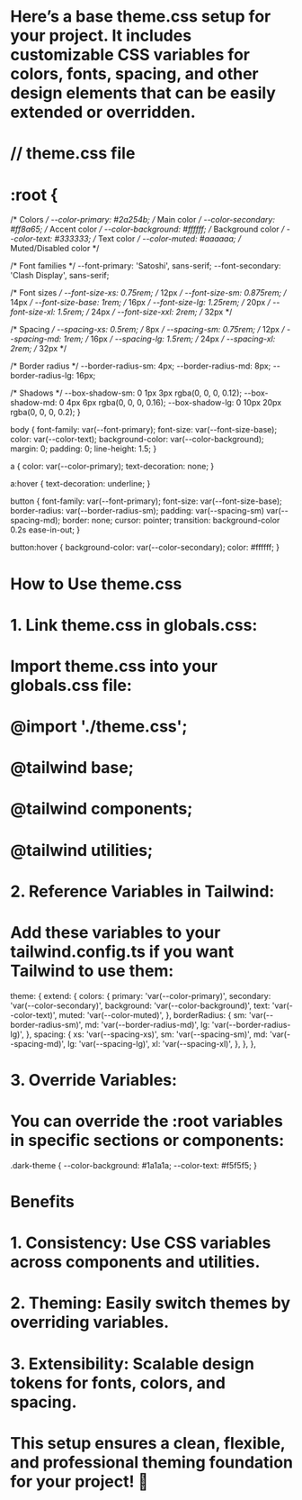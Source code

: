 # Here’s a base theme.css setup for your project. It includes customizable CSS variables for colors, fonts, spacing, and other design elements that can be easily extended or overridden.

# // theme.css file

# :root {
  /* Colors */
  --color-primary: #2a254b; /* Main color */
  --color-secondary: #ff8a65; /* Accent color */
  --color-background: #ffffff; /* Background color */
  --color-text: #333333; /* Text color */
  --color-muted: #aaaaaa; /* Muted/Disabled color */
  
  /* Font families */
  --font-primary: 'Satoshi', sans-serif;
  --font-secondary: 'Clash Display', sans-serif;
  
  /* Font sizes */
  --font-size-xs: 0.75rem; /* 12px */
  --font-size-sm: 0.875rem; /* 14px */
  --font-size-base: 1rem; /* 16px */
  --font-size-lg: 1.25rem; /* 20px */
  --font-size-xl: 1.5rem; /* 24px */
  --font-size-xxl: 2rem; /* 32px */
  
  /* Spacing */
  --spacing-xs: 0.5rem; /* 8px */
  --spacing-sm: 0.75rem; /* 12px */
  --spacing-md: 1rem; /* 16px */
  --spacing-lg: 1.5rem; /* 24px */
  --spacing-xl: 2rem; /* 32px */
  
  /* Border radius */
  --border-radius-sm: 4px;
  --border-radius-md: 8px;
  --border-radius-lg: 16px;

  /* Shadows */
  --box-shadow-sm: 0 1px 3px rgba(0, 0, 0, 0.12);
  --box-shadow-md: 0 4px 6px rgba(0, 0, 0, 0.16);
  --box-shadow-lg: 0 10px 20px rgba(0, 0, 0, 0.2);
}

body {
  font-family: var(--font-primary);
  font-size: var(--font-size-base);
  color: var(--color-text);
  background-color: var(--color-background);
  margin: 0;
  padding: 0;
  line-height: 1.5;
}

a {
  color: var(--color-primary);
  text-decoration: none;
}

a:hover {
  text-decoration: underline;
}

button {
  font-family: var(--font-primary);
  font-size: var(--font-size-base);
  border-radius: var(--border-radius-sm);
  padding: var(--spacing-sm) var(--spacing-md);
  border: none;
  cursor: pointer;
  transition: background-color 0.2s ease-in-out;
}

button:hover {
  background-color: var(--color-secondary);
  color: #ffffff;
}





# How to Use theme.css

#	1.	Link theme.css in globals.css:
# Import theme.css into your globals.css file:

# @import './theme.css';
# @tailwind base;
# @tailwind components;
# @tailwind utilities;

# 2.	Reference Variables in Tailwind:
# Add these variables to your tailwind.config.ts if you want Tailwind to use them:

theme: {
  extend: {
    colors: {
      primary: 'var(--color-primary)',
      secondary: 'var(--color-secondary)',
      background: 'var(--color-background)',
      text: 'var(--color-text)',
      muted: 'var(--color-muted)',
    },
    borderRadius: {
      sm: 'var(--border-radius-sm)',
      md: 'var(--border-radius-md)',
      lg: 'var(--border-radius-lg)',
    },
    spacing: {
      xs: 'var(--spacing-xs)',
      sm: 'var(--spacing-sm)',
      md: 'var(--spacing-md)',
      lg: 'var(--spacing-lg)',
      xl: 'var(--spacing-xl)',
    },
  },
},


# 3.	Override Variables:
# You can override the :root variables in specific sections or components:

.dark-theme {
  --color-background: #1a1a1a;
  --color-text: #f5f5f5;
}

# Benefits

#	1.	Consistency: Use CSS variables across components and utilities.
#	2.	Theming: Easily switch themes by overriding variables.
#	3.	Extensibility: Scalable design tokens for fonts, colors, and spacing.

# This setup ensures a clean, flexible, and professional theming foundation for your project! 🚀